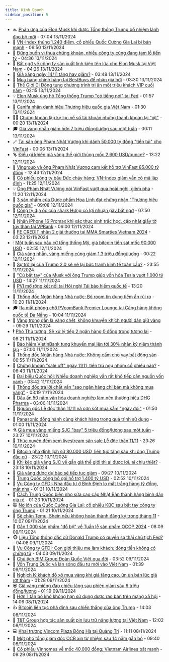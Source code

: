 ```yaml
---
title: Kinh Doanh
sidebar_position: 5
---
```


<!-- dantri-kinh-doanh:START -->
- 🏊 [Phản ứng của Elon Musk khi được Tổng thống Trump bổ nhiệm lãnh đạo bộ mới](https://dantri.com.vn/kinh-doanh/phan-ung-cua-elon-musk-khi-duoc-tong-thong-trump-bo-nhiem-lanh-dao-bo-moi-20241113120325283.htm) - 07:04 13/11/2024
- 🦆 [VN-Index thủng 1.240 điểm, cổ phiếu Quốc Cường Gia Lai bị bán mạnh](https://dantri.com.vn/kinh-doanh/vn-index-thung-1240-diem-co-phieu-quoc-cuong-gia-lai-bi-ban-manh-20241113133113567.htm) - 06:50 13/11/2024
- 🦄 [Đừng buồn vì thua chứng khoán, nhiều công ty cũng đang tạm lỗ tiền tỷ](https://dantri.com.vn/kinh-doanh/dung-buon-vi-thua-chung-khoan-nhieu-cong-ty-cung-dang-tam-lo-tien-ty-20241113105527647.htm) - 04:36 13/11/2024
- 🌝 [Bất ngờ về công ty sản xuất linh kiện tên lửa cho Elon Musk tại Việt Nam](https://dantri.com.vn/kinh-doanh/bat-ngo-ve-cong-ty-san-xuat-linh-kien-ten-lua-cho-elon-musk-tai-viet-nam-20241113101850757.htm) - 04:26 13/11/2024
- 💃 [Giá xăng ngày 14/11 tăng hay giảm?](https://dantri.com.vn/kinh-doanh/gia-xang-ngay-1411-tang-hay-giam-20241113100741603.htm) - 03:48 13/11/2024
- 🦏 [Mua hàng chính hãng tại BestBuys để nhận giá hời](https://dantri.com.vn/kinh-doanh/mua-hang-chinh-hang-tai-bestbuys-de-nhan-gia-hoi-20241112184653092.htm) - 03:30 13/11/2024
- 🦩 [Thế Giới Di Động tung chương trình tri ân một triệu khách VIP cuối năm](https://dantri.com.vn/kinh-doanh/the-gioi-di-dong-tung-chuong-trinh-tri-an-mot-trieu-khach-vip-cuoi-nam-20241113085204514.htm) - 02:15 13/11/2024
- 💡 [Elon Musk ủng hộ Tổng thống Trump &quot;có tiếng nói&quot; tại Fed](https://dantri.com.vn/kinh-doanh/elon-musk-ung-ho-tong-thong-trump-co-tieng-noi-tai-fed-20241113082259910.htm) - 01:57 13/11/2024
- 🌊 [Canifa nhận danh hiệu Thương hiệu quốc gia Việt Nam](https://dantri.com.vn/kinh-doanh/canifa-nhan-danh-hieu-thuong-hieu-quoc-gia-viet-nam-20241112184145624.htm) - 01:30 13/11/2024
- 🧑‍💻 [Chứng khoán lập kỷ lục về số tài khoản nhưng thanh khoản lại &quot;xịt&quot;](https://dantri.com.vn/kinh-doanh/chung-khoan-lap-ky-luc-ve-so-tai-khoan-nhung-thanh-khoan-lai-xit-20241113071806212.htm) - 00:20 13/11/2024
- 🎓 [Giá vàng nhẫn giảm hơn 7 triệu đồng/lượng sau một tuần](https://dantri.com.vn/kinh-doanh/gia-vang-nhan-giam-hon-7-trieu-dongluong-sau-mot-tuan-20241113070736528.htm) - 00:11 13/11/2024
- 🪄 [Tài sản ông Phạm Nhật Vượng khi dành 50.000 tỷ đồng &quot;tiền túi&quot; cho VinFast](https://dantri.com.vn/kinh-doanh/tai-san-ong-pham-nhat-vuong-khi-danh-50000-ty-dong-tien-tui-cho-vinfast-20241112220253581.htm) - 00:06 13/11/2024
- 🪜 [Điều gì khiến giá vàng thế giới thủng mốc 2.600 USD/ounce?](https://dantri.com.vn/kinh-doanh/dieu-gi-khien-gia-vang-the-gioi-thung-moc-2600-usdounce-20241112180828081.htm) - 13:22 12/11/2024
- 🦄 [Vingroup và ông Phạm Nhật Vượng cam kết hỗ trợ VinFast 85.000 tỷ đồng](https://dantri.com.vn/kinh-doanh/vingroup-va-ong-pham-nhat-vuong-cam-ket-ho-tro-vinfast-85000-ty-dong-20241112183613758.htm) - 12:43 12/11/2024
- 💯 [Cổ phiếu công ty bầu Đức cháy hàng; VN-Index giảm vẫn có mã lập đỉnh](https://dantri.com.vn/kinh-doanh/co-phieu-cong-ty-bau-duc-chay-hang-vn-index-giam-van-co-ma-lap-dinh-20241112162748235.htm) - 11:25 12/11/2024
- 💡 [Ông Phạm Nhật Vượng nói VinFast vượt qua hoài nghi, gièm pha](https://dantri.com.vn/kinh-doanh/ong-pham-nhat-vuong-noi-vinfast-vuot-qua-hoai-nghi-giem-pha-20241112154457464.htm) - 11:20 12/11/2024
- 🧰 [3 sản phẩm của Dược phẩm Hoa Linh đạt chứng nhận &quot;Thương hiệu quốc gia&quot;](https://dantri.com.vn/kinh-doanh/3-san-pham-cua-duoc-pham-hoa-linh-dat-chung-nhan-thuong-hieu-quoc-gia-20241112160321152.htm) - 09:08 12/11/2024
- 🎊 [Công ty địa ốc của shark Hưng có lợi nhuận gây bất ngờ](https://dantri.com.vn/kinh-doanh/cong-ty-dia-oc-cua-shark-hung-co-loi-nhuan-gay-bat-ngo-20241112143401653.htm) - 07:50 12/11/2024
- 🔭 [Nhận iPhone 16 Promax khi xác thực sinh trắc học, cập nhật giấy tờ tùy thân tại VPBank](https://dantri.com.vn/kinh-doanh/nhan-iphone-16-promax-khi-xac-thuc-sinh-trac-hoc-cap-nhat-giay-to-tuy-than-tai-vpbank-20241112104528180.htm) - 06:00 12/11/2024
- 💼 [FE CREDIT nhận 2 giải thưởng tại MMA Smarties Vietnam 2024](https://dantri.com.vn/kinh-doanh/fe-credit-nhan-2-giai-thuong-tai-mma-smarties-vietnam-2024-20241112100946972.htm) - 03:23 12/11/2024
- 🕯 [Một tuần sau bầu cử tổng thống Mỹ, giá bitcoin tiến sát mốc 90.000 USD](https://dantri.com.vn/kinh-doanh/mot-tuan-sau-bau-cu-tong-thong-my-gia-bitcoin-tien-sat-moc-90000-usd-20241112081951009.htm) - 02:55 12/11/2024
- 🫣 [Giá vàng nhẫn, vàng miếng cùng giảm 1,3 triệu đồng/lượng](https://dantri.com.vn/kinh-doanh/gia-vang-nhan-vang-mieng-cung-giam-13-trieu-dongluong-20241112065834365.htm) - 00:22 12/11/2024
- 🤠 [Sự trở lại của Trump 2.0 sẽ vẽ lại bức tranh kinh tế toàn cầu?](https://dantri.com.vn/kinh-doanh/su-tro-lai-cua-trump-20-se-ve-lai-buc-tranh-kinh-te-toan-cau-20241102231343173.htm) - 23:55 11/11/2024
- 🌈 [&quot;Cú bắt tay&quot; của Musk với ông Trump giúp vốn hóa Tesla vượt 1.000 tỷ USD](https://dantri.com.vn/kinh-doanh/cu-bat-tay-cua-musk-voi-ong-trump-giup-von-hoa-tesla-vuot-1000-ty-usd-20241110001502633.htm) - 14:27 11/11/2024
- 🦅 [PVI mở rộng kết nối tại Hội nghị Tái bảo hiểm quốc tế](https://dantri.com.vn/kinh-doanh/pvi-mo-rong-ket-noi-tai-hoi-nghi-tai-bao-hiem-quoc-te-20241111193624732.htm) - 13:20 11/11/2024
- 🌁 [Thống đốc Ngân hàng Nhà nước: Bỏ room tín dụng tiềm ẩn rủi ro](https://dantri.com.vn/kinh-doanh/thong-doc-ngan-hang-nha-nuoc-bo-room-tin-dung-tiem-an-rui-ro-20241111155512739.htm) - 10:20 11/11/2024
- 🎓 [Ra mắt phòng chờ PVcomBank Premier Lounge tại Cảng hàng không quốc tế Đà Nẵng](https://dantri.com.vn/kinh-doanh/ra-mat-phong-cho-pvcombank-premier-lounge-tai-cang-hang-khong-quoc-te-da-nang-20241111170031998.htm) - 10:04 11/11/2024
- 📝 [Vàng trong dân là vàng chết, không khuyến khích người dân giữ vàng](https://dantri.com.vn/kinh-doanh/vang-trong-dan-la-vang-chet-khong-khuyen-khich-nguoi-dan-giu-vang-20241111155031797.htm) - 09:29 11/11/2024
- 🕴 [Phó Thủ tướng: Sẽ xử lý tiếp 2 ngân hàng 0 đồng trong tương lai](https://dantri.com.vn/kinh-doanh/pho-thu-tuong-se-xu-ly-tiep-2-ngan-hang-0-dong-trong-tuong-lai-20241111150309606.htm) - 08:21 11/11/2024
- 🧰 [Bảo hiểm VietinBank tung khuyến mại lên tới 30% nhân kỷ niệm thành lập](https://dantri.com.vn/kinh-doanh/bao-hiem-vietinbank-tung-khuyen-mai-len-toi-30-nhan-ky-niem-thanh-lap-20241111115250600.htm) - 07:00 11/11/2024
- 🤖 [Thống đốc Ngân hàng Nhà nước: Không cấm cho vay bất động sản](https://dantri.com.vn/kinh-doanh/thong-doc-ngan-hang-nha-nuoc-khong-cam-cho-vay-bat-dong-san-20241111134024024.htm) - 06:55 11/11/2024
- 🤠 [Chứng khoán &quot;sale off&quot; ngày 11/11, tiền trú ngụ nhóm cổ phiếu nào?](https://dantri.com.vn/kinh-doanh/chung-khoan-sale-off-ngay-1111-tien-tru-ngu-nhom-co-phieu-nao-20241111131555688.htm) - 06:43 11/11/2024
- 🌮 [Đại biểu Quốc hội: Nhiều doanh nghiệp vẫn rất khó tiếp cận nguồn vốn xanh](https://dantri.com.vn/kinh-doanh/dai-bieu-quoc-hoi-nhieu-doanh-nghiep-van-rat-kho-tiep-can-nguon-von-xanh-20241111104006435.htm) - 03:42 11/11/2024
- 🦄 [Thống đốc trả lời chất vấn &quot;sao ngân hàng chỉ bán mà không mua vàng&quot;](https://dantri.com.vn/kinh-doanh/thong-doc-tra-loi-chat-van-sao-ngan-hang-chi-ban-ma-khong-mua-vang-20241111093845440.htm) - 03:19 11/11/2024
- 👺 [Dấu ấn 50 năm văn hóa doanh nghiệp làm nên thương hiệu DHG Pharma](https://dantri.com.vn/kinh-doanh/dau-an-50-nam-van-hoa-doanh-nghiep-lam-nen-thuong-hieu-dhg-pharma-20241109120654765.htm) - 03:00 11/11/2024
- 🤗 [Nguồn gốc Lễ độc thân 11/11 và cơn sốt mua sắm &quot;ngày đôi&quot;](https://dantri.com.vn/kinh-doanh/nguon-goc-le-doc-than-1111-va-con-sot-mua-sam-ngay-doi-20241110165531712.htm) - 01:50 11/11/2024
- 💪 [Panasonic đồng hành cùng khách hàng trong quá trình sử dụng](https://dantri.com.vn/kinh-doanh/panasonic-dong-hanh-cung-khach-hang-trong-qua-trinh-su-dung-20241109121348874.htm) - 01:00 11/11/2024
- ⚗️ [Giá mua vàng miếng SJC &quot;bay&quot; 5 triệu đồng/lượng sau một tuần](https://dantri.com.vn/kinh-doanh/gia-mua-vang-mieng-sjc-bay-5-trieu-dongluong-sau-mot-tuan-20241111011452832.htm) - 23:27 10/11/2024
- 🧠 [Thức xuyên đêm xem livestream săn sale Lễ độc thân 11/11](https://dantri.com.vn/kinh-doanh/thuc-xuyen-dem-xem-livestream-san-sale-le-doc-than-1111-20241111013726030.htm) - 23:26 10/11/2024
- 🗽 [Bitcoin phá đỉnh lịch sử 80.000 USD, liên tục tăng sau khi ông Trump đắc cử](https://dantri.com.vn/kinh-doanh/bitcoin-pha-dinh-lich-su-80000-usd-lien-tuc-tang-sau-khi-ong-trump-dac-cu-20241110213735546.htm) - 23:22 10/11/2024
- 🫣 [Khi kéo giá vàng SJC về gần giá thế giới thì ai được lợi, ai chịu thiệt?](https://dantri.com.vn/kinh-doanh/khi-keo-gia-vang-sjc-ve-gan-gia-the-gioi-thi-ai-duoc-loi-ai-chiu-thiet-20241110235042475.htm) - 23:18 10/11/2024
- 🫣 [Giá vàng được dự báo sẽ tiếp tục giảm](https://dantri.com.vn/kinh-doanh/gia-vang-duoc-du-bao-se-tiep-tuc-giam-20241110151355859.htm) - 09:27 10/11/2024
- 🫣 [Trung Quốc công bố gói hỗ trợ 1.400 tỷ USD](https://dantri.com.vn/kinh-doanh/trung-quoc-cong-bo-goi-ho-tro-1400-ty-usd-20241109192843944.htm) - 02:52 10/11/2024
- 💂 [Vụ Công ty GFDI: Nhà đầu tư ở Bình Định lo mất trắng hàng tỷ đồng, mất nhà](https://dantri.com.vn/kinh-doanh/vu-cong-ty-gfdi-nha-dau-tu-o-binh-dinh-lo-mat-trang-hang-ty-dong-mat-nha-20241109221627223.htm) - 01:31 10/11/2024
- 💫 [Cách Trung Quốc biến nho sữa cao cấp Nhật Bản thành hàng bình dân giá rẻ](https://dantri.com.vn/kinh-doanh/cach-trung-quoc-bien-nho-sua-cao-cap-nhat-ban-thanh-hang-binh-dan-gia-re-20241108172244601.htm) - 01:23 10/11/2024
- 😺 [Nợ lớn của Quốc Cường Gia Lai; cổ phiếu KBC sau bắt tay công ty ông Trump](https://dantri.com.vn/kinh-doanh/no-lon-cua-quoc-cuong-gia-lai-co-phieu-kbc-sau-bat-tay-cong-ty-ong-trump-20241110064302556.htm) - 01:21 10/11/2024
- 🦆 [Sẽ chặn Temu, Shein nếu không hoàn thành đăng ký trong tháng 11](https://dantri.com.vn/kinh-doanh/se-chan-temu-shein-neu-khong-hoan-thanh-dang-ky-trong-thang-11-20241109170200733.htm) - 10:07 09/11/2024
- 👀 [Gần 1.000 sản phẩm &quot;đổ bộ&quot; về Tuần lễ sản phẩm OCOP 2024](https://dantri.com.vn/kinh-doanh/gan-1000-san-pham-do-bo-ve-tuan-le-san-pham-ocop-2024-20241109124751010.htm) - 08:09 09/11/2024
- 🐵 [Liệu Tổng thống đắc cử Donald Trump có quyền sa thải chủ tịch Fed?](https://dantri.com.vn/kinh-doanh/lieu-tong-thong-dac-cu-donald-trump-co-quyen-sa-thai-chu-tich-fed-20241109003523499.htm) - 04:08 09/11/2024
- 🤖 [Vụ Công ty GFDI: Con giới thiệu mẹ làm khách; đóng tiền không có chứng từ](https://dantri.com.vn/kinh-doanh/vu-cong-ty-gfdi-con-gioi-thieu-me-lam-khach-dong-tien-khong-co-chung-tu-20241109001728429.htm) - 04:03 09/11/2024
- 💂 [Chủ tịch BIM Group Đoàn Quốc Việt qua đời](https://dantri.com.vn/kinh-doanh/chu-tich-bim-group-doan-quoc-viet-qua-doi-20241109101525306.htm) - 03:52 09/11/2024
- 🦆 [Vốn Trung Quốc và làn sóng đầu tư mới vào Việt Nam](https://dantri.com.vn/kinh-doanh/von-trung-quoc-va-lan-song-dau-tu-moi-vao-viet-nam-20241107100441285.htm) - 01:39 09/11/2024
- 🦅 [Nghịch lý khách đổ xô mua vàng khi giá tăng cao, ùn ùn bán lúc giá rớt thảm](https://dantri.com.vn/kinh-doanh/nghich-ly-khach-do-xo-mua-vang-khi-gia-tang-cao-un-un-ban-luc-gia-rot-tham-20241108180435576.htm) - 01:28 09/11/2024
- 😎 [Giá vàng miếng đảo chiều tăng sau phiên giảm sâu 6 triệu đồng/lượng](https://dantri.com.vn/kinh-doanh/gia-vang-mieng-dao-chieu-tang-sau-phien-giam-sau-6-trieu-dongluong-20241109074306064.htm) - 01:19 09/11/2024
- 🐎 [Hơn 1 tấn bò khô không hạn sử dụng được rao bán trên mạng xã hội](https://dantri.com.vn/kinh-doanh/hon-1-tan-bo-kho-khong-han-su-dung-duoc-rao-ban-tren-mang-xa-hoi-20241108170708198.htm) - 14:06 08/11/2024
- 👍 [Bitcoin liên tục phá đỉnh sau chiến thắng của ông Trump](https://dantri.com.vn/kinh-doanh/bitcoin-lien-tuc-pha-dinh-sau-chien-thang-cua-ong-trump-20241108171835917.htm) - 14:03 08/11/2024
- 🦒 [T&amp;T Group hợp tác sản xuất pin lưu trữ năng lượng tại Việt Nam](https://dantri.com.vn/kinh-doanh/tt-group-hop-tac-san-xuat-pin-luu-tru-nang-luong-tai-viet-nam-20241108190154861.htm) - 12:02 08/11/2024
- 💻 [Khai trương Vincom Plaza Đông Hà tại Quảng Trị](https://dantri.com.vn/kinh-doanh/khai-truong-vincom-plaza-dong-ha-tai-quang-tri-20241108181053739.htm) - 11:11 08/11/2024
- 👺 [Một phó tổng giám đốc OCB xin từ nhiệm sau 14 năm gắn bó](https://dantri.com.vn/kinh-doanh/mot-pho-tong-giam-doc-ocb-xin-tu-nhiem-sau-14-nam-gan-bo-20241108155707771.htm) - 09:40 08/11/2024
- 🧐 [Cổ phiếu Vinhomes về mốc 40.000 đồng; Vietnam Airlines bật mạnh](https://dantri.com.vn/kinh-doanh/co-phieu-vinhomes-ve-moc-40000-dong-vietnam-airlines-bat-manh-20241108162100775.htm) - 09:29 08/11/2024<!-- dantri-kinh-doanh:END -->
